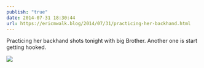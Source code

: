 ```yaml
---
publish: "true"
date: 2014-07-31 18:30:44
url: https://ericmwalk.blog/2014/07/31/practicing-her-backhand.html
---
```


Practicing her backhand shots tonight with big Brother. Another one is start getting hooked.

![](https://ericmwalk.blog/uploads/2022/70aada31fc.jpg)